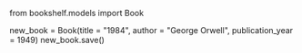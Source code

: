 from bookshelf.models import Book

new_book = Book(title = "1984", author = "George Orwell",  publication_year = 1949) 
new_book.save()
